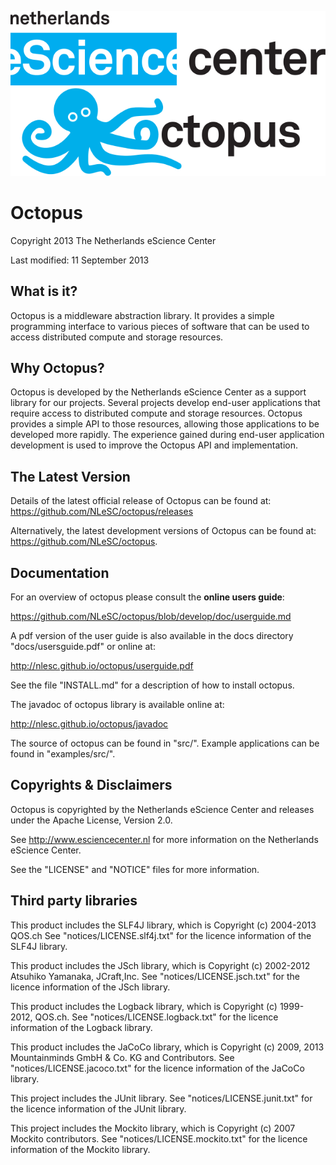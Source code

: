 ![logo](doc/images/NLeSC_Octopus_logo.png "Octopus Logo")

Octopus
=======

Copyright 2013 The Netherlands eScience Center

Last modified: 11 September 2013

What is it?
-----------

Octopus is a middleware abstraction library. It provides a simple programming 
interface to various pieces of software that can be used to access distributed
compute and storage resources. 


Why Octopus?
------------

Octopus is developed by the Netherlands eScience Center as a support library 
for our projects. Several projects develop end-user applications that require 
access to distributed compute and storage resources. Octopus provides a simple 
API to those resources, allowing those applications to be developed more 
rapidly. The experience gained during end-user application development is used 
to improve the Octopus API and implementation. 


The Latest Version
------------------

Details of the latest official release of Octopus can be found at:
<https://github.com/NLeSC/octopus/releases>

Alternatively, the latest development versions of Octopus can be found at:
<https://github.com/NLeSC/octopus>.


Documentation
-------------

For an overview of octopus please consult the __online users guide__:

<https://github.com/NLeSC/octopus/blob/develop/doc/userguide.md>

A pdf version of the user guide is also available in the docs directory 
"docs/usersguide.pdf" or online at:

<http://nlesc.github.io/octopus/userguide.pdf>

See the file "INSTALL.md" for a description of how to install octopus. 

The javadoc of octopus library is available online at: 

<http://nlesc.github.io/octopus/javadoc>

The source of octopus can be found in "src/". Example applications can be 
found in "examples/src/".


Copyrights & Disclaimers
------------------------

Octopus is copyrighted by the Netherlands eScience Center and releases under 
the Apache License, Version 2.0.

See <http://www.esciencecenter.nl> for more information on the Netherlands
eScience Center.

See the "LICENSE" and "NOTICE" files for more information. 


Third party libraries
---------------------

This product includes the SLF4J library, which is Copyright (c) 2004-2013
QOS.ch See "notices/LICENSE.slf4j.txt" for the licence information of
the SLF4J library.

This product includes the JSch library, which is Copyright (c) 2002-2012
Atsuhiko Yamanaka, JCraft,Inc. See "notices/LICENSE.jsch.txt" for the
licence information of the JSch library.

This product includes the Logback library, which is Copyright (c)
1999-2012, QOS.ch. See "notices/LICENSE.logback.txt" for the licence
information of the Logback library.

This product includes the JaCoCo library, which is Copyright
(c) 2009, 2013 Mountainminds GmbH & Co. KG and Contributors. See
"notices/LICENSE.jacoco.txt" for the licence information of the JaCoCo
library.

This project includes the JUnit library. See "notices/LICENSE.junit.txt"
for the licence information of the JUnit library.

This project includes the Mockito library, which is Copyright (c) 2007
Mockito contributors. See "notices/LICENSE.mockito.txt" for the licence
information of the Mockito library.

